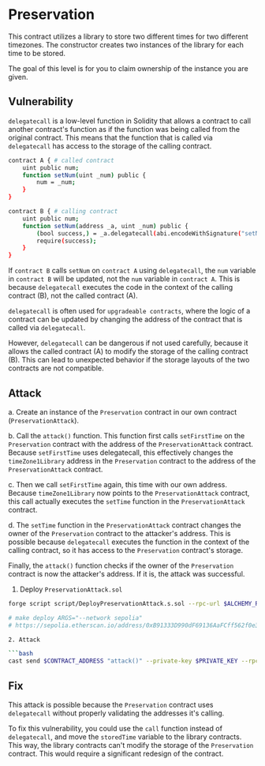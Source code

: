 # Preservation

This contract utilizes a library to store two different times for two different timezones. The constructor creates two instances of the library for each time to be stored.

The goal of this level is for you to claim ownership of the instance you are given.

## Vulnerability

`delegatecall` is a low-level function in Solidity that allows a contract to call another contract's function as if the function was being called from the original contract. This means that the function that is called via `delegatecall` has access to the storage of the calling contract.

```bash
contract A { # called contract
    uint public num;
    function setNum(uint _num) public {
        num = _num;
    }
}

contract B { # calling contract
    uint public num;
    function setNum(address _a, uint _num) public {
        (bool success,) = _a.delegatecall(abi.encodeWithSignature("setNum(uint256)", _num));
        require(success);
    }
}
```

If `contract B` calls `setNum` on `contract A` using `delegatecall`, the `num` variable in `contract B` will be updated, not the `num` variable in `contract A`. This is because `delegatecall` executes the code in the context of the calling contract (B), not the called contract (A).

`delegatecall` is often used for `upgradeable contracts`, where the logic of a contract can be updated by changing the address of the contract that is called via `delegatecall`.

However, `delegatecall` can be dangerous if not used carefully, because it allows the called contract (A) to modify the storage of the calling contract (B). This can lead to unexpected behavior if the storage layouts of the two contracts are not compatible.

## Attack

a. Create an instance of the `Preservation` contract in our own contract (`PreservationAttack`).

b. Call the `attack()` function. This function first calls `setFirstTime` on the `Preservation` contract with the address of the `PreservationAttack` contract. Because `setFirstTime` uses delegatecall, this effectively changes the `timeZone1Library` address in the `Preservation` contract to the address of the `PreservationAttack` contract.

c. Then we call `setFirstTime` again, this time with our own address. Because `timeZone1Library` now points to the `PreservationAttack` contract, this call actually executes the `setTime` function in the `PreservationAttack` contract.

d. The `setTime` function in the `PreservationAttack` contract changes the owner of the `Preservation` contract to the attacker's address. This is possible because `delegatecall` executes the function in the context of the calling contract, so it has access to the `Preservation` contract's storage.

Finally, the `attack()` function checks if the owner of the `Preservation` contract is now the attacker's address. If it is, the attack was successful.

1. Deploy `PreservationAttack.sol`

```bash
forge script script/DeployPreservationAttack.s.sol --rpc-url $ALCHEMY_RPC_URL --private-key $PRIVATE_KEY --broadcast --verify --etherscan-api-key $ETHERSCAN_API_KEY -vvvv --legacy

# make deploy ARGS="--network sepolia"
# https://sepolia.etherscan.io/address/0xB91333D990dF69136AaFCff562f0e3a0E6d541ea

2. Attack

```bash
cast send $CONTRACT_ADDRESS "attack()" --private-key $PRIVATE_KEY --rpc-url $ALCHEMY_RPC_URL --legacy
```

## Fix

This attack is possible because the `Preservation` contract uses `delegatecall` without properly validating the addresses it's calling.

To fix this vulnerability, you could use the `call` function instead of `delegatecall`, and move the `storedTime` variable to the library contracts. This way, the library contracts can't modify the storage of the `Preservation` contract. This would require a significant redesign of the contract.
